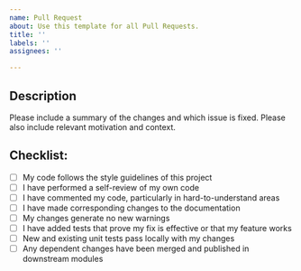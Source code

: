 ```yaml
---
name: Pull Request
about: Use this template for all Pull Requests.
title: ''
labels: ''
assignees: ''

---
```


## Description

Please include a summary of the changes and which issue is fixed. Please also include relevant motivation and context.

## Checklist:

- [ ] My code follows the style guidelines of this project
- [ ] I have performed a self-review of my own code
- [ ] I have commented my code, particularly in hard-to-understand areas
- [ ] I have made corresponding changes to the documentation
- [ ] My changes generate no new warnings
- [ ] I have added tests that prove my fix is effective or that my feature works
- [ ] New and existing unit tests pass locally with my changes
- [ ] Any dependent changes have been merged and published in downstream modules